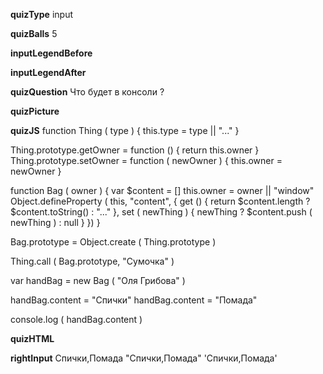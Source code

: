 ____quizType____
input

____quizBalls____
5

____inputLegendBefore____


____inputLegendAfter____


____quizQuestion____
Что будет в консоли ?

____quizPicture____


____quizJS____
function Thing ( type ) {
    this.type = type || "..."
}

Thing.prototype.getOwner = function () {
    return this.owner
}
Thing.prototype.setOwner = function ( newOwner ) {
    this.owner = newOwner
}

function Bag ( owner ) {
    var $content = []
    this.owner = owner || "window"
    Object.defineProperty ( this, "content", {
        get () {
            return $content.length ? $content.toString() : "..."
        },
        set ( newThing ) {
            newThing ? $content.push ( newThing ) : null
        }
    })
}

Bag.prototype = Object.create ( Thing.prototype )

Thing.call ( Bag.prototype, "Сумочка" )

var handBag = new Bag ( "Оля Грибова" )

handBag.content = "Спички"
handBag.content = "Помада"

console.log ( handBag.content )


____quizHTML____


____rightInput____
Спички,Помада
"Спички,Помада"
'Спички,Помада'
